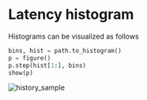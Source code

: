 # Latency histogram

Histograms can be visualized as follows

```python
bins, hist = path.to_histogram()
p = figure()
p.step(hist[1:], bins)
show(p)
```

![history_sample](../../imgs/history_sample.png)
